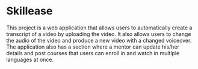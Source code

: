 
# Skillease

This project is a web application that allows users to automatically create a transcript of a video by uploading the video. It also allows users to change the audio of the video and produce a new video with a changed voiceover. The application also has a section where a mentor can update his/her details and post courses that users can enroll in and watch in multiple languages at once.

